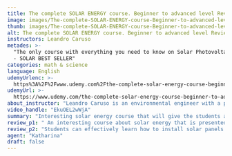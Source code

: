 ```yaml
---
title: The complete SOLAR ENERGY course. Beginner to advanced level Review
image: images/The-complete-SOLAR-ENERGY-course-Beginner-to-advanced-level-Review.jpeg
thumb: images/The-complete-SOLAR-ENERGY-course-Beginner-to-advanced-level-Review.jpeg
alt: The complete SOLAR ENERGY course. Beginner to advanced level Review
instructors: Leandro Caruso
metades: >-
  "The only course with everything you need to know on Solar Photovoltaic Energy
  - SOLAR BEST SELLER"
categories: math & science
language: English
udemyUrlenc: >-
  https%3A%2F%2Fwww.udemy.com%2Fthe-complete-solar-energy-course-beginner-to-advanced-level%2F
udemyUrl: >-
  https://www.udemy.com/the-complete-solar-energy-course-beginner-to-advanced-level/
about_instructor: "Leandro Caruso is an environmental engineer with a postgraduate degree in general management. He has more than a decade of experience in the field and has been a part of more than 200 installations of solar panels in Australia and the US. He started offering courses to help people develop their career and also support organizations that do great social activities and increase environmental awareness."
video_handle: "EkuOEL2wWjA"
summary: "Interesting solar energy course that will give the students a great overview. It discusses how to install solar panels and teaches the students a good understanding of grid-connected systems."
review_p1: " An interesting course about solar energy that is presented in a very simple manner. This course pushes its students to learn more and become more aware of the environment by using solar energy. This course will help its student to communicate more effectively with people from the renewable energy sector and innovate a lot of things that can improve the way that humans live on the planet. The information is presented in a clear and precise way with very professional video. The instructor did a great job of teaching and enlightening the students in the field of solar energy."
review_p2: "Students can effectively learn how to install solar panels and give them an overall idea of PV systems. This course starts from the very basic and serves as a great reference material for professionals. Solar mechanics and system sizing and pricing were also discussed in this course. The content of the course is easily digestible and give the students a quick overview of solar energy. This course has an in-depth focus on grid-connected systems. This course is great for beginners in the solar industry and fundamental alternative structures. This course gives its students a solid foundation in starting their career in the solar industry.  "
agent: "Katharina"
draft: false
---
```


